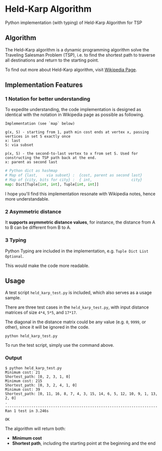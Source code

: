 # Held-Karp Algorithm
Python implementation (with typing) of Held-Karp Algorithm for TSP

## Algorithm

The Held–Karp algorithm is a dynamic programming algorithm solve the Traveling Salesman Problem (TSP), i.e. to find the shortest path to traverse all destinations and return to the starting point.

To find out more about Held-Karp algorithm, visit [Wikipedia Page](https://en.wikipedia.org/wiki/Held%E2%80%93Karp_algorithm).

## Implementation Features

### 1 Notation for better understanding

To expedite understanding, the code implementation is designed as identical with the notation in Wikipedia page as possible as following.

```
Implementation (see `map` below)

g(x, S) - starting from 1, path min cost ends at vertex x, passing vertices in set S exactly once
x: last
S: via subset

p(x, S) - the second-to-last vertex to x from set S. Used for constructing the TSP path back at the end.
x: parent as second last
```

```python
# Python dict as hashmap
# Map of {last,    via subset} :  {cost, parent as second last}
# Map of {city, bits for city} :  { int,                  city}
map: Dict[Tuple[int, int], Tuple[int, int]]
```

I hope you'll find this implementation resonate with Wikipedia notes, hence more understandable.

### 2 Asymmetric distance

It **supports asymmetric distance values**, for instance, the distance from A to B can be different from B to A.

### 3 Typing

Python Typing are included in the implementation, e.g. `Tuple Dict List Optional`.

This would make the code more readable.

## Usage

A test script `held_karp_test.py` is included, which also serves as a usage sample.

There are three test cases in the ``held_karp_test.py``, with input distance matrices of size `4*4`, `5*5`, and `17*17`.

The diagonal in the distance matrix could be any value (e.g. `0`, `9999`, or other), since it will be ignored in the code.

```shell
python held_karp_test.py
```

To run the test script, simply use the command above.

### Output

```shell
$ python held_karp_test.py
Minimum cost: 21
Shortest_path: [0, 2, 3, 1, 0]
Minimum cost: 215
Shortest_path: [0, 3, 2, 4, 1, 0]
Minimum cost: 39
Shortest_path: [0, 11, 16, 8, 7, 4, 3, 15, 14, 6, 5, 12, 10, 9, 1, 13, 2, 0]
.
----------------------------------------------------------------------
Ran 1 test in 3.246s

OK
```

The algorithm will return both:

-   **Minimum cost**
-   **Shortest path**, including the starting point at the beginning and the end
